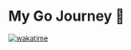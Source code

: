 # My Go Journey 🚶
[![wakatime](https://wakatime.com/badge/github/anurag0608/go-learning.svg)](https://wakatime.com/badge/github/anurag0608/go-learning)